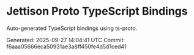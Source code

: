 # Jettison Proto TypeScript Bindings

Auto-generated TypeScript bindings using ts-proto.

Generated: 2025-09-27 14:04:41 UTC
Commit: f6aaa05666eca50931ae3a8ff450fe4d5d1ced41
